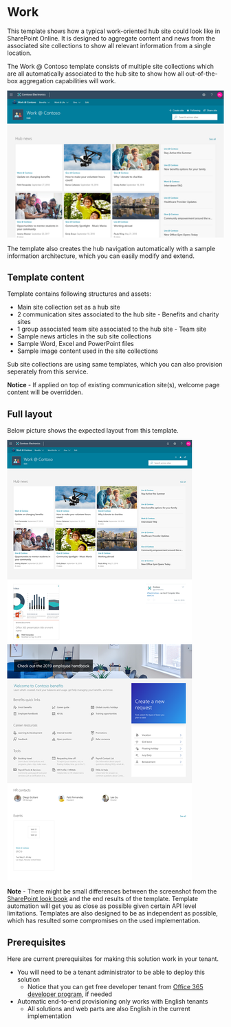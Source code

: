 # Work

This template shows how a typical work-oriented hub site could look like in SharePoint Online. It is designed to aggregate content and news from the associated site collections to show all relevant information from a single location.

The Work @ Contoso template consists of multiple site collections which are all automatically associated to the hub site to show how all out-of-the-box aggregation capabilities will work.

![Work at Contoso top pic](./top-work-at-contoso.png)

The template also creates the hub navigation automatically with a sample information architecture, which you can easily modify and extend.

## Template content

Template contains following structures and assets:

- Main site collection set as a hub site
- 2 communication sites associated to the hub site - Benefits and charity sites
- 1 group associated team site associated to the hub site - Team site
- Sample news articles in the sub site collections
- Sample Word, Excel and PowerPoint files
- Sample image content used in the site collections

Sub site collections are using same templates, which you can also provision seperately from this service.

**Notice** - If applied on top of existing communication site(s), welcome page content will be overridden.

## Full layout

Below picture shows the expected layout from this template.

![Work at Contoso pic](./full-layout-work-at-contoso.png)

**Note** - There might be small differences between the screenshot from the [SharePoint look book](https://spdesign.azurewebsites.net) and the end results of the template. Template automation will get you as close as possible given certain API level limitations. Templates are also designed to be as independent as possible, which has resulted some compromises on the used implementation.

## Prerequisites

Here are current prerequisites for making this solution work in your tenant.

- You will need to be a tenant administrator to be able to deploy this solution
    - Notice that you can get free developer tenant from [Office 365 developer program](https://developer.microsoft.com/en-us/office/dev-program), if needed
- Automatic end-to-end provisioning only works with English tenants
    - All solutions and web parts are also English in the current implementation
